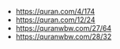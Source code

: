 * https://quran.com/4/174
* https://quran.com/12/24
* https://quranwbw.com/27/64
* https://quranwbw.com/28/32
